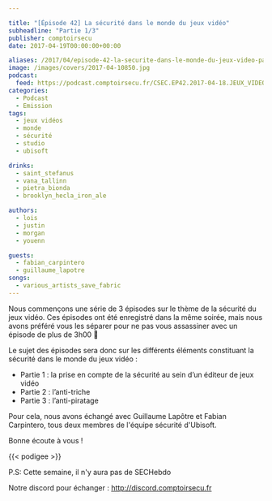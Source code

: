 ```yaml
---

title: "[Épisode 42] La sécurité dans le monde du jeux vidéo"
subheadline: "Partie 1/3"
publisher: comptoirsecu
date: 2017-04-19T00:00:00+00:00

aliases: /2017/04/episode-42-la-securite-dans-le-monde-du-jeux-video-partie-13/
image: /images/covers/2017-04-10850.jpg
podcast:
  feed: https://podcast.comptoirsecu.fr/CSEC.EP42.2017-04-18.JEUX_VIDEO-1.mp3
categories:
  - Podcast
  - Emission
tags:
  - jeux vidéos
  - monde
  - sécurité
  - studio
  - ubisoft

drinks:
  - saint_stefanus
  - vana_tallinn
  - pietra_bionda
  - brooklyn_hecla_iron_ale

authors:
  - lois
  - justin
  - morgan
  - youenn

guests:
  - fabian_carpintero
  - guillaume_lapotre
songs:
  - various_artists_save_fabric
---
```

Nous commençons une série de 3 épisodes sur le thème de la sécurité du jeux vidéo. Ces épisodes ont été enregistré dans la même soirée, mais nous avons préféré vous les séparer pour ne pas vous assassiner avec un épisode de plus de 3h00 🙂



Le sujet des épisodes sera donc sur les différents éléments constituant la sécurité dans le monde du jeux vidéo :

- Partie 1 : la prise en compte de la sécurité au sein d’un éditeur de jeux vidéo
- Partie 2 : l’anti-triche
- Partie 3 : l’anti-piratage

Pour cela, nous avons échangé avec Guillaume Lapôtre et Fabian Carpintero, tous deux membres de l'équipe sécurité d'Ubisoft.

Bonne écoute à vous !

{{< podigee >}}

P.S: Cette semaine, il n'y aura pas de SECHebdo

Notre discord pour échanger : <http://discord.comptoirsecu.fr>
